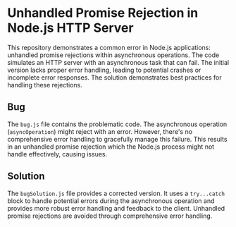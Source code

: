 # Unhandled Promise Rejection in Node.js HTTP Server

This repository demonstrates a common error in Node.js applications: unhandled promise rejections within asynchronous operations.  The code simulates an HTTP server with an asynchronous task that can fail.  The initial version lacks proper error handling, leading to potential crashes or incomplete error responses.  The solution demonstrates best practices for handling these rejections.

## Bug

The `bug.js` file contains the problematic code.  The asynchronous operation (`asyncOperation`) might reject with an error.  However, there's no comprehensive error handling to gracefully manage this failure. This results in an unhandled promise rejection which the Node.js process might not handle effectively, causing issues.

## Solution

The `bugSolution.js` file provides a corrected version.  It uses a `try...catch` block to handle potential errors during the asynchronous operation and provides more robust error handling and feedback to the client.  Unhandled promise rejections are avoided through comprehensive error handling.